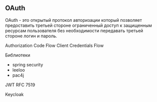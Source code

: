 
## OAuth


OAuth - это открытый протокол авторизации который позволяет предоставить третьей стороне ограниченный доступ к защищенным ресурсам пользователя без необходимости передавать третьей стороне логин и пароль.

Authorization Code Flow
Client Credentials Flow


Библиотеки

* spring security
* leeloo
* pac4j


JWT RFC 7519


Keycloak
